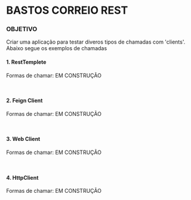 # BASTOS CORREIO REST

### OBJETIVO
<p>Criar uma aplicação para testar diveros tipos de chamadas com 'clients'. Abaixo segue os exemplos de chamadas</p>

#### 1. RestTemplete
<p>Formas de chamar: EM CONSTRUÇÃO</p>
<br>

#### 2. Feign Client
<p>Formas de chamar: EM CONSTRUÇÃO</p>
<br>

#### 3. Web Client
<p>Formas de chamar: EM CONSTRUÇÃO</p>
<br>

#### 4. HttpClient
<p>Formas de chamar: EM CONSTRUÇÃO</p>
<br>